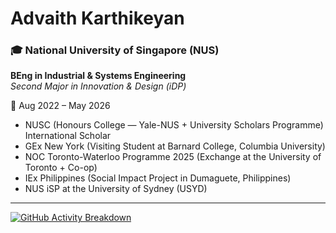 # Advaith Karthikeyan

### 🎓 **National University of Singapore (NUS)**  
**BEng in Industrial & Systems Engineering**  
*Second Major in Innovation & Design (iDP)*  

📍 Aug 2022 – May 2026  
- NUSC (Honours College — Yale-NUS + University Scholars Programme) International Scholar
- GEx New York (Visiting Student at Barnard College, Columbia University)
- NOC Toronto-Waterloo Programme 2025 (Exchange at the University of Toronto + Co-op)
- IEx Philippines (Social Impact Project in Dumaguete, Philippines)
- NUS iSP at the University of Sydney (USYD)

---

[![GitHub Activity Breakdown](https://github-profile-summary-cards.vercel.app/api/cards/profile-details?username=advaith334&theme=github_dark)](https://github.com/advaith334)
